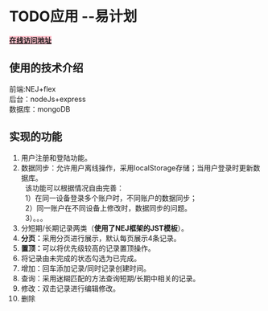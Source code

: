 TODO应用  --易计划
========

<B style='color:blue'><a href="http://202.197.66.88/" target="_blank" style='background:pink'>在线访问地址</a></B>

使用的技术介绍
--------
前端:NEJ+flex<br/>
后台：nodeJs+express<br/>
数据库：mongoDB<br/>


实现的功能
--------
1. 用户注册和登陆功能。
2. 数据同步：允许用户离线操作，采用localStorage存储；当用户登录时更新数据库。<br/>
   该功能可以根据情况自由完善：<br/>
   1）在同一设备登录多个账户时，不同账户的数据同步；<br/>
   2）同一账户在不同设备上修改时，数据同步的问题。<br/>
   3）。。。<br/>
3. 分短期/长期记录两类（<B>使用了NEJ框架的JST模板</B>）。
4. <B>分页：</B>采用分页进行展示，默认每页展示4条记录。
5. <B>置顶：</B>可以将优先级较高的记录置顶操作。
6. 将记录由未完成的状态勾选为已完成。
7. 增加：回车添加记录/同时记录创建时间。
8. 查询：采用迷糊匹配的方法查询短期/长期中相关的记录。
9. 修改：双击记录进行编辑修改。
10. 删除


